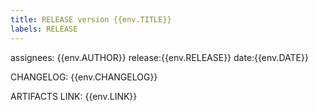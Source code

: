 ```yaml
---
title: RELEASE version {{env.TITLE}}
labels: RELEASE
---
```


assignees: {{env.AUTHOR}}
release:{{env.RELEASE}}
date:{{env.DATE}}

CHANGELOG:
{{env.CHANGELOG}}

ARTIFACTS LINK: {{env.LINK}}

